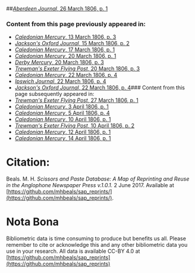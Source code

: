 ##[*Aberdeen Journal*, 26 March 1806, p. 1](https://mhbeals.github.io/sap_html/Aberdeen-Journal/Aberdeen-Journal-26-March-1806-p-1)

### Content from this page previously appeared in:
+ [*Caledonian Mercury*, 13 March 1806, p. 3](https://mhbeals.github.io/sap_html/Caledonian-Mercury/Caledonian-Mercury-13-March-1806-p-3)
+ [*Jackson's Oxford Journal*, 15 March 1806, p. 2](https://mhbeals.github.io/sap_html/Jackson's-Oxford-Journal/Jackson's-Oxford-Journal-15-March-1806-p-2)
+ [*Caledonian Mercury*, 17 March 1806, p. 1](https://mhbeals.github.io/sap_html/Caledonian-Mercury/Caledonian-Mercury-17-March-1806-p-1)
+ [*Caledonian Mercury*, 20 March 1806, p. 1](https://mhbeals.github.io/sap_html/Caledonian-Mercury/Caledonian-Mercury-20-March-1806-p-1)
+ [*Derby Mercury*, 20 March 1806, p. 3](https://mhbeals.github.io/sap_html/Derby-Mercury/Derby-Mercury-20-March-1806-p-3)
+ [*Trewman's Exeter Flying Post*, 20 March 1806, p. 3](https://mhbeals.github.io/sap_html/Trewman's-Exeter-Flying-Post/Trewman's-Exeter-Flying-Post-20-March-1806-p-3)
+ [*Caledonian Mercury*, 22 March 1806, p. 4](https://mhbeals.github.io/sap_html/Caledonian-Mercury/Caledonian-Mercury-22-March-1806-p-4)
+ [*Ipswich Journal*, 22 March 1806, p. 4](https://mhbeals.github.io/sap_html/Ipswich-Journal/Ipswich-Journal-22-March-1806-p-4)
+ [*Jackson's Oxford Journal*, 22 March 1806, p. 4](https://mhbeals.github.io/sap_html/Jackson's-Oxford-Journal/Jackson's-Oxford-Journal-22-March-1806-p-4)### Content from this page subsequently appeared in:
+ [*Trewman's Exeter Flying Post*, 27 March 1806, p. 1](https://mhbeals.github.io/sap_html/Trewman's-Exeter-Flying-Post/Trewman's-Exeter-Flying-Post-27-March-1806-p-1)
+ [*Caledonian Mercury*, 3 April 1806, p. 1](https://mhbeals.github.io/sap_html/Caledonian-Mercury/Caledonian-Mercury-3-April-1806-p-1)
+ [*Caledonian Mercury*, 5 April 1806, p. 4](https://mhbeals.github.io/sap_html/Caledonian-Mercury/Caledonian-Mercury-5-April-1806-p-4)
+ [*Caledonian Mercury*, 10 April 1806, p. 1](https://mhbeals.github.io/sap_html/Caledonian-Mercury/Caledonian-Mercury-10-April-1806-p-1)
+ [*Trewman's Exeter Flying Post*, 10 April 1806, p. 2](https://mhbeals.github.io/sap_html/Trewman's-Exeter-Flying-Post/Trewman's-Exeter-Flying-Post-10-April-1806-p-2)
+ [*Caledonian Mercury*, 12 April 1806, p. 1](https://mhbeals.github.io/sap_html/Caledonian-Mercury/Caledonian-Mercury-12-April-1806-p-1)
+ [*Caledonian Mercury*, 14 April 1806, p. 1](https://mhbeals.github.io/sap_html/Caledonian-Mercury/Caledonian-Mercury-14-April-1806-p-1)
                    
# Citation: 

Beals. M. H. *Scissors and Paste Database: A Map of Reprinting and Reuse in the Anglophone Newspaper Press v.1.0.1.* 2 June 2017. Available at [https://github.com/mhbeals/sap_reprints/](https://github.com/mhbeals/sap_reprints/). 
                    
# Nota Bona

Bibliometric data is time consuming to produce but benefits us all. Please remember to cite or acknowledge this and any other bibliometric data you use in your research. All data is available CC-BY 4.0 at [https://github.com/mhbeals/sap_reprints](https://github.com/mhbeals/sap_reprints)